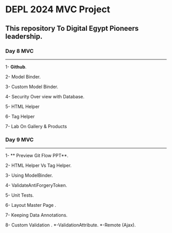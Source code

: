 # DEPL 2024 MVC Project
## This repository To Digital Egypt Pioneers leadership.
### Day 8 MVC 
------------------
1- **Github**.

2- Model Binder.

3- Custom Model Binder. 

4- Security Over view with Database.

5- HTML Helper 

6- Tag Helper

7- Lab On Gallery & Products

### Day 9 MVC 
------------------
1- ** Preview Git Flow PPT**.

2-  HTML Helper Vs Tag Helper.

3- Using ModelBinder. 

4- ValidateAntiForgeryToken.

5- Unit Tests. 

6- Layout Master Page .

7- Keeping Data Annotations.

8- Custom Validation .
      *-ValidationAttribute.
      *-Remote (Ajax). 



